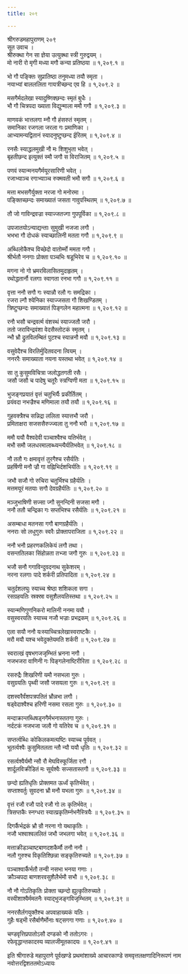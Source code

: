 ```yaml
---
title: २०९

---
```

श्रीगरुडमहापुराणम् २०९  
सूत उवाच ।  
श्रीरुक्था गेन सा ज्ञेया उत्युक्था स्त्री गुरुद्वयम् ।  
मो नारी रो मृगी मध्या मगौ कन्या प्रतिष्ठया ॥ १,२०९.१ ॥  
  
भो गौ पङ्क्तिः सुप्रातिष्ठा तनुमध्या तयौ स्मृता ।  
नयाभ्यां बालललिता गायत्रीच्छन्द एव हि ॥ १,२०९.२ ॥  
  
मसगैर्मदलेखा स्यादुष्णिक्छन्दः स्मृतं बुधैः ।  
भौ गौ चित्रपदा ख्याता विद्युन्माला ममौ गगौ ॥ १,२०९.३ ॥  
  
माणवकं भात्तलगा म्नौ गौ हंसरुतं स्मृतम् ।  
समानिका रजगला जरला गः प्रमाणिका ।  
आभ्यामन्यद्वितानं स्यादनुष्टुप्छन्द ईरितम् ॥ १,२०९.४ ॥  
  
रनसैः स्याद्धलमुखी नौ मः शिशुभृता भवेत् ।  
बृहतीछन्द इत्युक्तं स्मौ जगौ स विराजितम् ॥ १,२०९.५ ॥  
  
पणवं स्यान्मनयगैर्मयूरसारिणी भवेत् ।  
रजाभ्याञ्च रगाभ्याञ्च रुक्मवती भमौ सगौ ॥ १,२०९.६ ॥  
  
मत्ता मभसगैर्युक्ता नरजा गो मनोरमा ।  
पङ्क्तिच्छन्दः समाख्यातं जसता गावुपस्थितम् ॥ १,२०९.७ ॥  
  
तौ जो गाविन्द्रवज्रा स्याज्जतज्गा गुपपूर्विका ॥ १,२०९.८ ॥  
  
उपजातयोऽन्याद्यन्ताः सुमुखी नजजा लगौ ।  
भभभा गौ दोधकं स्याच्छालिनी मतता गगौ ॥ १,२०९.९ ॥  
  
अब्धिलोकैश्च विच्छेदो वातोर्म्मो ममता गगौ ।  
श्रीर्भतौ ननगाः प्रोक्ता पञ्चभिः षडूभिरेव च ॥ १,२०९.१० ॥  
  
मगना नो गो भ्रमरविलासितमुदाहृतम् ।  
रथोद्धतार्नौ रलगाः स्वागता रनभा गगौ ॥ १,२०९.११ ॥  
  
वृत्ता ननौ सगौ गः स्यान्नौ रलौ गः समद्रिका ।  
रजरा ल्गौ श्येनिका स्याज्जसता गौ शिखण्डितम् ।  
त्रिष्टुप्छन्दः समाख्यातं पिङ्गलेन महात्मना ॥ १,२०९.१२ ॥  
  
रनौ भसौ चन्द्रवर्त्म वंशस्थं स्याज्जतौ जरौ ।  
ततो जराविन्द्रवंशा वेदसैस्तोटकं स्मृतम् ।  
न्भौ भ्रौ द्रुतविलम्बितं पुटश्च स्यान्ननौ मयौ ॥ १,२०९.१३ ॥  
  
वसुवेदैश्च विरतिर्मुदितवदना त्वियम् ।  
ननररैः समाख्याता नयना यस्तथा भवेत् ॥ १,२०९.१४ ॥  
  
सा तु कुसुमविचित्रा जलोद्धतगती रसैः ।  
जसौ जसौ च पादेषु चतूरैः स्त्रग्विणी मता ॥ १,२०९.१५ ॥  
  
भुजङ्गप्रयातं वृत्तं चतुभिर्यैः प्रकीर्तितम् ।  
प्रयंवदा नभज्रैश्च मणिमाला तयौ तयौ ॥ १,२०९.१६ ॥  
  
गुहवक्त्रैश्च सन्निद्रा ललिता स्यात्तभौ जरौ ।  
प्रमिताक्षरा सजससैरुज्ज्वला तु ननौ भरौ ॥ १,२०९.१७ ॥  
  
ममौ ययौ वैश्वदेवी पञ्चाश्वैश्च यतिर्भवेत् ।  
मभौ समौ जलधरमालाब्ध्यन्त्यैर्यतिभवेत् ॥ १,२०९.१८ ॥  
  
नौ ततौ गः क्षमावृत्तं तुरगैश्च रसैर्यतिः ।  
प्रहर्षिणी मनौ ज्रौ गा वह्निभिर्दशभिर्यतिः ॥ १,२०९.१९ ॥  
  
जभौ सजौ गो रुचिरा चतुर्भिश्च ग्रहैर्यतिः ।  
मत्तमयूरं मतयाः सगौ देवग्रहैर्यतिः ॥ १,२०९.२० ॥  
  
मञ्जुभाषिणी सज्सा ज्गौ सुनन्दिनी सजसा मगौ ।  
ननौ ततौ चन्द्रिका गः सप्तभिश्च रसैर्यतिः ॥ १,२०९.२१ ॥  
  
असम्बाधा मतनसा गगौ बाणग्रहैर्यतिः ।  
ननराः सो लधुगुरुः स्वरैः प्रोक्तापराजिता ॥ १,२०९.२२ ॥  
  
ननौ भनौ प्रहरणकलिकेयं लगौ तथा ।  
वसन्ततिलका सिंहोन्नता तभ्जा जगौ गुरुः ॥ १,२०९.२३ ॥  
  
भजौ सनौ गगाविन्दुवदनाथ सुकेशरम् ।  
नरना रलगाः पादे शर्करी प्रतिपादिता ॥ १,२०९.२४ ॥  
  
चतुर्दशलघुः स्याच्च श्रेष्ठा शशिकला सगा ।  
रसग्रहयतिः स्रक्स्रा वसुशैलयतिस्तथा ॥ १,२०९.२५ ॥  
  
स्यान्मणिगुणनिकरो मालिनी ननमा ययौ ।  
वसुस्वरयतिः स्याच्च नजौ भज्राः प्रभद्रकम् ॥ १,२०९.२६ ॥  
  
एला सयौ ननौ यःस्याच्चित्रलेखास्वराष्टकैः ।  
मरौ मयौ यश्च भवेदुक्तेयमति शर्करी ॥ १,२०९.२७ ॥  
  
स्वरात्खं वृषभगजजृम्भितं भ्रनना नगौ ।  
नजभजरा वाणिनी गः पिङ्गलेनाष्टिरीरिता ॥ १,२०९.२८ ॥  
  
रसरुद्रैः शिखरिणी यमौ नसभला गुरुः ।  
वसुग्रयतिः पृथ्वी जसौ जसयला गुरुः ॥ १,२०९.२९ ॥  
  
दशस्वरैर्वंशपत्रपतितं भ्रौन्नभा लगौ ।  
षड्वेदाश्वैश्च हरिणी नसमा रसला गुरुः ॥ १,२०९.३० ॥  
  
मन्दाक्रान्तब्धिषड्नगैर्मभनास्ततगा गुरुः ।  
नर्दटकं नजभजा जलौ गो यतिरेव च ॥ १,२०९.३१ ॥  
  
सप्तर्त्वब्धिः कोकिलकमत्यष्टिः स्याच्च पूर्ववत् ।  
भूतर्त्वश्वैः कुसुमितलता न्तौ न्यौ ययौ धृतिः ॥ १,२०९.३२ ॥  
  
रसर्त्वश्वैर्यमौ न्सौ रौ मेघविस्फूर्जिता रगौ ।  
शार्दूलविक्रीडितं मः सूर्यश्वैः सज्सतास्तगौ ॥ १,२०९.३३ ॥  
  
छन्दो ह्यतिधृतिः प्रोक्तमत ऊर्ध्वं कृतिर्भवेत् ।  
सप्ताश्वर्तुः सुवदना भ्रौ मनौ यभला गुरुः ॥ १,२०९.३४ ॥  
  
वृत्तं रजौ रजौ पादे रजौ गो लः कृतिर्भवेत् ।  
त्रिसप्तकैः स्नग्धरा स्यात्प्रकृतिर्म्नभनैस्त्रियैः ॥ १,२०९.३५ ॥  
  
दिगर्कैर्भद्रकं भ्रौ न्रौ नरना गो यथाकृतिः ।  
नजौ भश्वाश्वललितं जभौ जभलगा भवेत् ॥ १,२०९.३६ ॥  
  
मत्ताक्रीडञ्चाष्टबाणदशकैर्मौ तनौ ननौ ।  
नलौ गुरुश्च विकृतिश्छिन्ना सङ्कृतिरुच्यते ॥ १,२०९.३७ ॥  
  
पञ्चाश्वार्कैर्भतौ तन्वी नसभा भनया गणाः ।  
क्रौञ्चपदा बाणशरवसुशैलैर्भमौ सभौ ॥ १,२०९.३८ ॥  
  
नौ नौ गोऽतिकृतिः प्रोक्ता च्छन्दो ह्युत्कृतिरुच्यते ।  
वस्वीशाश्वैर्ममतनैः स्याद्भुजङ्गविजृम्भितम् ॥ १,२०९.३९ ॥  
  
ननरसैर्लगयुक्तैश्च अपवाहाख्यकं यतिः ।  
गुहैः षड्भी रसैर्बाणैर्मोनाः षट्सगगा गणाः ॥ १,२०९.४० ॥  
  
चण्डवृत्तिप्रपातोऽसौ दण्डको नौ ततोऽगरः ।  
रफेवृद्धान्तकादस्य व्यालजीमूतकादयः ॥ १,२०९.४१ ॥  
  
इति श्रीगारुडे महापुराणे पूर्वखण्डे प्रथमांशाख्ये आचारकाण्डे समवृत्तलक्षणादिनिरूपणं नाम नवोत्तरद्विशततमोऽध्यायः